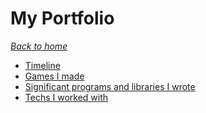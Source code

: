 # My Portfolio
*[Back to home](../README.md)*

- [Timeline](./Timeline/Timeline.md)
- [Games I made](Games/Games.md)
- [Significant programs and libraries I wrote](Apps/Apps.md)
- [Techs I worked with](Techs/Techs.md)
